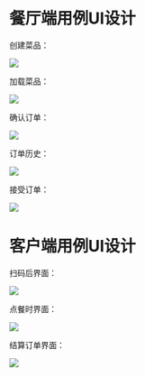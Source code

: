 # 餐厅端用例UI设计


创建菜品：

![](https://raw.githubusercontent.com/SAAD-CAT/Scan-code-ordering-system/master/Assets/Images/UI/create_dish.PNG)

加载菜品：

![](https://raw.githubusercontent.com/SAAD-CAT/Scan-code-ordering-system/master/Assets/Images/UI/load_dishes.PNG)

确认订单：

![](https://raw.githubusercontent.com/SAAD-CAT/Scan-code-ordering-system/master/Assets/Images/UI/confirm_dishes.PNG)

订单历史：

![](https://raw.githubusercontent.com/SAAD-CAT/Scan-code-ordering-system/master/Assets/Images/UI/order_history.PNG)

接受订单：

![](https://raw.githubusercontent.com/SAAD-CAT/Scan-code-ordering-system/master/Assets/Images/UI/receive_dishes.PNG)

# 客户端用例UI设计

扫码后界面：

![](https://github.com/SAAD-CAT/Scan-code-ordering-system/blob/master/Assets/Images/UI/扫码后界面.jpg)

点餐时界面：

![](https://github.com/SAAD-CAT/Scan-code-ordering-system/blob/master/Assets/Images/UI/点餐时界面.jpg)

结算订单界面：

![](https://github.com/SAAD-CAT/Scan-code-ordering-system/blob/master/Assets/Images/UI/订单界面.jpg)
